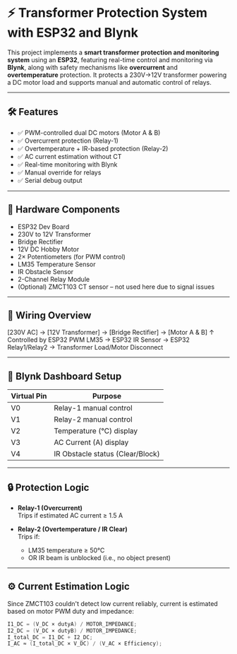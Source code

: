 # ⚡ Transformer Protection System with ESP32 and Blynk

This project implements a **smart transformer protection and monitoring system** using an **ESP32**, featuring real-time control and monitoring via **Blynk**, along with safety mechanisms like **overcurrent** and **overtemperature** protection. It protects a 230V→12V transformer powering a DC motor load and supports manual and automatic control of relays.

---

## 🛠️ Features

- ✅ PWM-controlled dual DC motors (Motor A & B)
- ✅ Overcurrent protection (Relay-1)
- ✅ Overtemperature + IR-based protection (Relay-2)
- ✅ AC current estimation without CT
- ✅ Real-time monitoring with Blynk
- ✅ Manual override for relays
- ✅ Serial debug output

---

## 🧰 Hardware Components

- ESP32 Dev Board  
- 230V to 12V Transformer  
- Bridge Rectifier  
- 12V DC Hobby Motor  
- 2× Potentiometers (for PWM control)  
- LM35 Temperature Sensor  
- IR Obstacle Sensor  
- 2-Channel Relay Module  
- (Optional) ZMCT103 CT sensor – not used here due to signal issues

---

## 🔌 Wiring Overview

[230V AC] → [12V Transformer] → [Bridge Rectifier] → [Motor A & B]
↑
Controlled by ESP32 PWM
LM35 → ESP32
IR Sensor → ESP32
Relay1/Relay2 → Transformer Load/Motor Disconnect


---

## 📱 Blynk Dashboard Setup

| Virtual Pin | Purpose                    |
|-------------|----------------------------|
| V0          | Relay-1 manual control     |
| V1          | Relay-2 manual control     |
| V2          | Temperature (°C) display   |
| V3          | AC Current (A) display     |
| V4          | IR Obstacle status (Clear/Block) |

---

## 🔒 Protection Logic

- **Relay-1 (Overcurrent)**  
  Trips if estimated AC current ≥ 1.5 A

- **Relay-2 (Overtemperature / IR Clear)**  
  Trips if:
  - LM35 temperature ≥ 50°C  
  - OR IR beam is unblocked (i.e., no object present)

---

## ⚙️ Current Estimation Logic

Since ZMCT103 couldn't detect low current reliably, current is estimated based on motor PWM duty and impedance:

```c
I1_DC = (V_DC × dutyA) / MOTOR_IMPEDANCE;
I2_DC = (V_DC × dutyB) / MOTOR_IMPEDANCE;
I_total_DC = I1_DC + I2_DC;
I_AC ≈ (I_total_DC × V_DC) / (V_AC × Efficiency);
